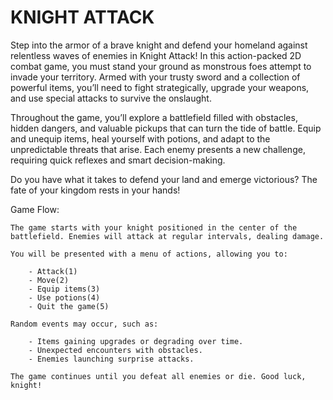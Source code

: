 # KNIGHT ATTACK
Step into the armor of a brave knight and defend your homeland against relentless waves of enemies in Knight Attack! In this action-packed 2D combat game, you must stand your ground as monstrous foes attempt to invade your territory. Armed with your trusty sword and a collection of powerful items, you’ll need to fight strategically, upgrade your weapons, and use special attacks to survive the onslaught.

Throughout the game, you’ll explore a battlefield filled with obstacles, hidden dangers, and valuable pickups that can turn the tide of battle. Equip and unequip items, heal yourself with potions, and adapt to the unpredictable threats that arise. Each enemy presents a new challenge, requiring quick reflexes and smart decision-making.

Do you have what it takes to defend your land and emerge victorious? The fate of your kingdom rests in your hands! 

Game Flow:

    The game starts with your knight positioned in the center of the battlefield. Enemies will attack at regular intervals, dealing damage.

    You will be presented with a menu of actions, allowing you to:

        - Attack(1)
        - Move(2)
        - Equip items(3)
        - Use potions(4)
        - Quit the game(5)

    Random events may occur, such as:
    
        - Items gaining upgrades or degrading over time.
        - Unexpected encounters with obstacles.
        - Enemies launching surprise attacks.

    The game continues until you defeat all enemies or die. Good luck, knight!
